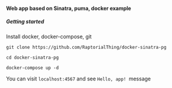 #### Web app based on Sinatra, puma, docker example

#####  Getting started

Install docker, docker-compose, git

    git clone https://github.com/RaptorialThing/docker-sinatra-pg

    cd docker-sinatra-pg

    docker-compose up -d

You can visit `localhost:4567` and see `Hello, app! `message
